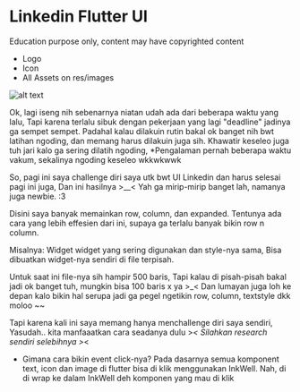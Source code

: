 # Linkedin Flutter UI #
Education purpose only, content may have copyrighted content
* Logo
* Icon
* All Assets on res/images

![alt text](https://i.imgur.com/gPorpZV.png)

Ok, lagi iseng nih sebenarnya niatan udah ada dari beberapa waktu yang lalu,
Tapi karena terlalu sibuk dengan pekerjaan yang lagi "deadline" jadinya ga sempet sempet.
Padahal kalau dilakuin rutin bakal ok banget nih bwt latihan ngoding, dan memang harus dilakuin juga sih.
Khawatir keseleo juga tuh jari kalo ga sering dilatih ngoding,
*Pengalaman pernah beberapa waktu vakum, sekalinya ngoding keseleo wkkwkwwk

So, pagi ini saya challenge diri saya utk bwt UI Linkedin dan harus selesai pagi ini juga,
Dan ini hasilnya >__<
Yah ga mirip-mirip banget lah, namanya juga newbie. :3

Disini saya banyak memainkan row, column, dan expanded.
Tentunya ada cara yang lebih effesien dari ini, supaya ga terlalu banyak bikin row n column.

Misalnya:
Widget widget yang sering digunakan dan style-nya sama,
Bisa dibuatkan widget-nya sendiri di file terpisah.

Untuk saat ini file-nya sih hampir 500 baris,
Tapi kalau di pisah-pisah bakal jadi ok banget tuh, mungkin bisa 100 baris x ya >_<
Dan lumayan juga loh ke depan kalo bikin hal serupa jadi ga pegel ngetikin row, column, textstyle dkk moloo ~~

Tapi karena kali ini saya memang hanya menchallenge diri saya sendiri,
Yasudah.. kita manfaaatkan cara seadanya dulu >_<
Silahkan research sendiri selebihnya >_<

* Gimana cara bikin event click-nya? 
Pada dasarnya semua komponent text, icon dan image di flutter bisa di klik menggunakan InkWell.
Nah, di di wrap ke dalam InkWell deh komponen yang mau di klik

